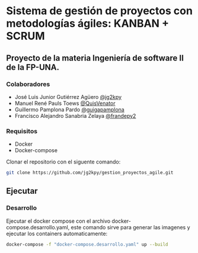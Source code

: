 # Sistema de gestión de proyectos con metodologías ágiles: KANBAN + SCRUM
## Proyecto de la materia Ingeniería de software II de la FP-UNA.

### Colaboradores
* José Luis Junior Gutiérrez Agüero [@jg2kpy](https://github.com/jg2kpy)
* Manuel René Pauls Toews [@QuisVenator](https://github.com/QuisVenator)
* Guillermo Pamplona Pardo [@guigapamplona](https://github.com/guigapamplona)
* Francisco Alejandro Sanabria Zelaya [@frandepy2](https://github.com/frandepy2)

### Requisitos
* Docker
* Docker-compose

Clonar el repositorio con el siguente comando:
```bash
git clone https://github.com/jg2kpy/gestion_proyectos_agile.git
```

## Ejecutar
### Desarrollo
Ejecutar el docker compose con el archivo docker-compose.desarrollo.yaml, este comando sirve para generar las imagenes y ejecutar los containers automaticamente:
```bash
docker-compose -f "docker-compose.desarrollo.yaml" up --build
```

### Produccion
Ejecutar el docker compose con el archivo docker-compose.desarrollo.yaml, este comando sirve para generar las imagenes y ejecutar los containers automaticamente:
```bash
docker-compose -f "docker-compose.produccion.yaml" up --build
```

Para generar los archivos estaticos para NGINX se debe ejecutar
```bash
sudo docker exec -it gpa-pro python3 manage.py collectstatic
```

## Documentacion
Para generar la documentación debe tener el container de desarrollo corriendo y ejecutar el siguiente comando:
```bash
docker exec -it gpa-dev bash docs/generar_doc_html.sh
```
Ahora la documentación se podrá visualizar ingresando a `localhost:8081` con su navegador preferido.
Una vez visualizada toda la documentación puede terminar el servidor de documentación con `Ctrl-C`